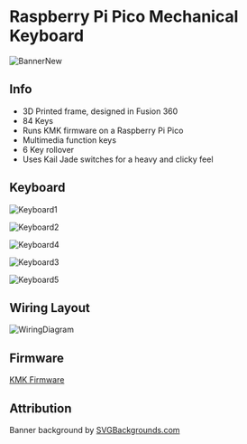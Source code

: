 # Raspberry Pi Pico Mechanical Keyboard
![BannerNew](https://github.com/sydluqmaan/Pi-Pico-75-Mechanical-Keyboard/assets/138065925/40b303f7-3e07-4c2b-8bba-8f887bc7ce29)

## Info
- 3D Printed frame, designed in Fusion 360
- 84 Keys
- Runs KMK firmware on a Raspberry Pi Pico
- Multimedia function keys
- 6 Key rollover
- Uses Kail Jade switches for a heavy and clicky feel

## Keyboard
![Keyboard1](https://github.com/sydluqmaan/Pi-Pico-75-Mechanical-Keyboard/assets/138065925/d6140d02-a459-4c5b-9f3b-6f0d23081c5f)

![Keyboard2](https://github.com/sydluqmaan/Pi-Pico-75-Mechanical-Keyboard/assets/138065925/6b131538-f1c6-474f-bb55-6a3447b6e40a)

![Keyboard4](https://github.com/sydluqmaan/Pi-Pico-75-Mechanical-Keyboard/assets/138065925/6ff7300c-bacf-4782-8324-c840825b71c0)

![Keyboard3](https://github.com/sydluqmaan/Pi-Pico-75-Mechanical-Keyboard/assets/138065925/97f9c60d-db95-4c95-95f9-7c48ea00444c)

![Keyboard5](https://github.com/sydluqmaan/Pi-Pico-75-Mechanical-Keyboard/assets/138065925/14ba919f-c283-47f5-af1e-ddc8810d8194)




## Wiring Layout
![WiringDiagram](https://github.com/sydluqmaan/Raspberry-Pi-Pico-Mechanical-Keyboard/assets/138065925/2046cc17-4533-4503-9189-7701fbee9db8)


## Firmware
[KMK Firmware](https://github.com/KMKfw/kmk_firmware)

## Attribution
Banner background by [SVGBackgrounds.com](https://www.svgbackgrounds.com/set/free-svg-backgrounds-and-patterns/)

